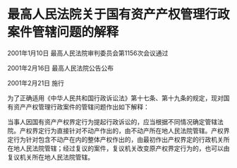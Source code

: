 # 最高人民法院关于国有资产产权管理行政案件管辖问题的解释

2001年1月10日 最高人民法院审判委员会第1156次会议通过

2001年2月16日 最高人民法院公告公布

2001年2月21日 施行

<!-- INFO END -->

为了正确适用《中华人民共和国行政诉讼法》第十七条、第十九条的规定，现对国有资产产权管理行政案件的管辖问题作出如下解释：

当事人因国有资产产权界定行为提起行政诉讼的，应当根据不同情况确定管辖法院。产权界定行为直接针对不动产作出的，由不动产所在地人民法院管辖。产权界定行为针对包含不动产在内的整体产权作出的，由最初作出产权界定的行政机关所在地人民法院管辖；经过复议的案件，复议机关改变原产权界定行为的，也可以由复议机关所在地人民法院管辖。